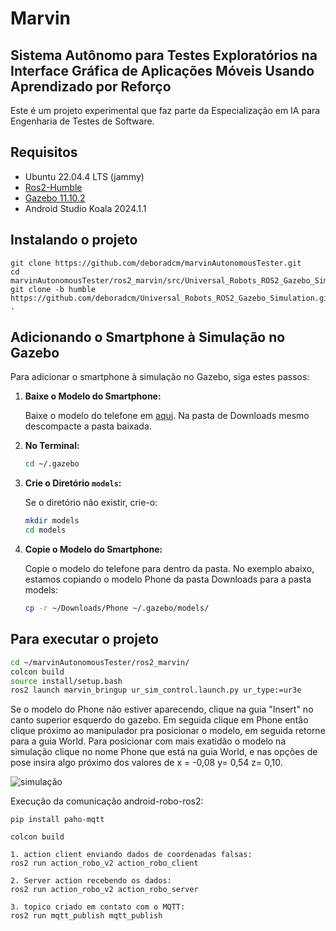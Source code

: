 # Marvin
## Sistema Autônomo para Testes Exploratórios na Interface Gráfica de Aplicações Móveis Usando Aprendizado por Reforço

Este é um projeto experimental que faz parte da Especialização em IA para Engenharia de Testes de Software.

## Requisitos

- Ubuntu 22.04.4 LTS (jammy)
- [Ros2-Humble](https://docs.ros.org/en/humble/Installation/Ubuntu-Install-Debians.html)
- [Gazebo 11.10.2](https://classic.gazebosim.org/tutorials?tut=install_ubuntu)
- Android Studio Koala 2024.1.1

## Instalando o projeto
```
git clone https://github.com/deboradcm/marvinAutonomousTester.git
cd marvinAutonomousTester/ros2_marvin/src/Universal_Robots_ROS2_Gazebo_Simulation
git clone -b humble https://github.com/deboradcm/Universal_Robots_ROS2_Gazebo_Simulation.git .
```
## Adicionando o Smartphone à Simulação no Gazebo

Para adicionar o smartphone à simulação no Gazebo, siga estes passos:

1. **Baixe o Modelo do Smartphone:**

    Baixe o modelo do telefone em [aqui](https://app.gazebosim.org/OpenRobotics/fuel/models/Phone).
    Na pasta de Downloads mesmo descompacte a pasta baixada. 

3. **No Terminal:**

    ```bash
    cd ~/.gazebo
    ```

4. **Crie o Diretório `models`:**

    Se o diretório não existir, crie-o:

    ```bash
    mkdir models
    cd models
    ```

5. **Copie o Modelo do Smartphone:**

    Copie o modelo do telefone para dentro da pasta. No exemplo abaixo, estamos copiando o modelo Phone da pasta Downloads para a pasta models:

    ```bash
    cp -r ~/Downloads/Phone ~/.gazebo/models/
    ```

## Para executar o projeto

```bash
cd ~/marvinAutonomousTester/ros2_marvin/
colcon build 
source install/setup.bash
ros2 launch marvin_bringup ur_sim_control.launch.py ur_type:=ur3e
```
Se o modelo do Phone não estiver aparecendo, clique na guia "Insert" no canto superior esquerdo do gazebo. Em seguida clique em Phone então clique próximo ao manipulador pra posicionar o modelo, em seguida retorne para a guia World. Para posicionar com mais exatidão o modelo na simulação clique no nome Phone que está na guia World, e nas opções de pose insira algo próximo dos valores de x = -0,08 y= 0,54 z= 0,10.

![simulação](https://github.com/deboradcm/marvinAutonomousTester/assets/103585151/e3b0e089-f4ff-4293-80ec-6658d4628e76)

Execução da comunicação android-robo-ros2:
```
pip install paho-mqtt

colcon build 

1. action client enviando dados de coordenadas falsas:
ros2 run action_robo_v2 action_robo_client

2. Server action recebendo os dados:
ros2 run action_robo_v2 action_robo_server

3. topico criado em contato com o MQTT:
ros2 run mqtt_publish mqtt_publish
```
